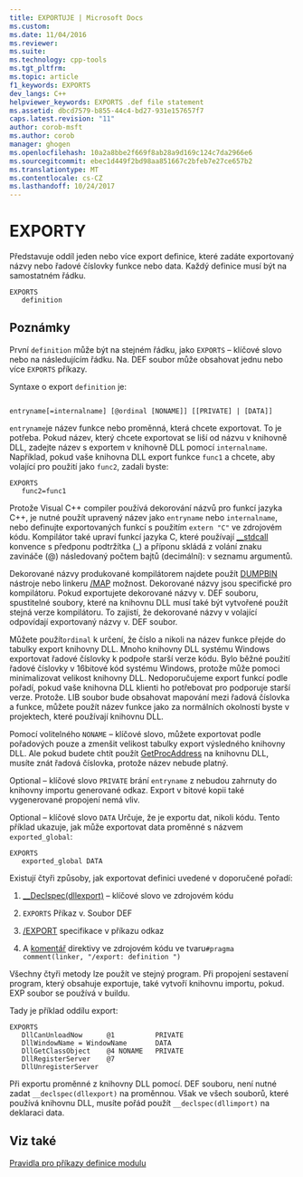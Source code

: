 ```yaml
---
title: EXPORTUJE | Microsoft Docs
ms.custom: 
ms.date: 11/04/2016
ms.reviewer: 
ms.suite: 
ms.technology: cpp-tools
ms.tgt_pltfrm: 
ms.topic: article
f1_keywords: EXPORTS
dev_langs: C++
helpviewer_keywords: EXPORTS .def file statement
ms.assetid: dbcd7579-b855-44c4-bd27-931e157657f7
caps.latest.revision: "11"
author: corob-msft
ms.author: corob
manager: ghogen
ms.openlocfilehash: 10a2a8bbe2f669f8ab28a9d169c124c7da2966e6
ms.sourcegitcommit: ebec1d449f2bd98aa851667c2bfeb7e27ce657b2
ms.translationtype: MT
ms.contentlocale: cs-CZ
ms.lasthandoff: 10/24/2017
---
```

# <a name="exports"></a>EXPORTY
Představuje oddíl jeden nebo více export definice, které zadáte exportovaný názvy nebo řadové číslovky funkce nebo data. Každý definice musí být na samostatném řádku.  
  
```  
EXPORTS  
   definition  
```  
  
## <a name="remarks"></a>Poznámky  
 První `definition` může být na stejném řádku, jako `EXPORTS` – klíčové slovo nebo na následujícím řádku. Na. DEF soubor může obsahovat jednu nebo více `EXPORTS` příkazy.  
  
 Syntaxe o export `definition` je:  
  
```  
  
entryname[=internalname] [@ordinal [NONAME]] [[PRIVATE] | [DATA]]  
```  
  
 `entryname`je název funkce nebo proměnná, která chcete exportovat. To je potřeba. Pokud název, který chcete exportovat se liší od názvu v knihovně DLL, zadejte název s exportem v knihovně DLL pomocí `internalname`. Například, pokud vaše knihovna DLL export funkce `func1` a chcete, aby volající pro použití jako `func2`, zadali byste:  
  
```  
EXPORTS  
   func2=func1  
```  
  
 Protože Visual C++ compiler používá dekorování názvů pro funkcí jazyka C++, je nutné použít upravený název jako `entryname` nebo `internalname`, nebo definujte exportovaných funkcí s použitím `extern "C"` ve zdrojovém kódu. Kompilátor také upraví funkcí jazyka C, které používají [__stdcall](../../cpp/stdcall.md) konvence s předponu podtržítka (_) a příponu skládá z volání znaku zavináče (@) následovaný počtem bajtů (decimální): v seznamu argumentů.  
  
 Dekorované názvy produkované kompilátorem najdete použít [DUMPBIN](../../build/reference/dumpbin-reference.md) nástroje nebo linkeru [/MAP](../../build/reference/map-generate-mapfile.md) možnost. Dekorované názvy jsou specifické pro kompilátoru. Pokud exportujete dekorované názvy v. DEF souboru, spustitelné soubory, které na knihovnu DLL musí také být vytvořené použít stejná verze kompilátoru. To zajistí, že dekorované názvy v volající odpovídají exportovaný názvy v. DEF soubor.  
  
 Můžete použít`ordinal` k určení, že číslo a nikoli na název funkce přejde do tabulky export knihovny DLL. Mnoho knihovny DLL systému Windows exportovat řadové číslovky k podpoře starší verze kódu. Bylo běžné použití řadové číslovky v 16bitové kód systému Windows, protože může pomoci minimalizovat velikost knihovny DLL. Nedoporučujeme export funkcí podle pořadí, pokud vaše knihovna DLL klienti ho potřebovat pro podporuje starší verze. Protože. LIB soubor bude obsahovat mapování mezi řadová číslovka a funkce, můžete použít název funkce jako za normálních okolností byste v projektech, které používají knihovnu DLL.  
  
 Pomocí volitelného `NONAME` – klíčové slovo, můžete exportovat podle pořadových pouze a zmenšit velikost tabulky export výsledného knihovny DLL. Ale pokud budete chtít použít [GetProcAddress](http://msdn.microsoft.com/library/windows/desktop/ms683212.aspx) na knihovnu DLL, musíte znát řadová číslovka, protože název nebude platný.  
  
 Optional – klíčové slovo `PRIVATE` brání `entryname` z nebudou zahrnuty do knihovny importu generované odkaz. Export v bitové kopii také vygenerované propojení nemá vliv.  
  
 Optional – klíčové slovo `DATA` Určuje, že je exportu dat, nikoli kódu. Tento příklad ukazuje, jak může exportovat data proměnné s názvem `exported_global`:  
  
```  
EXPORTS  
   exported_global DATA  
```  
  
 Existují čtyři způsoby, jak exportovat definici uvedené v doporučené pořadí:  
  
1.  [__Declspec(dllexport)](../../cpp/dllexport-dllimport.md) – klíčové slovo ve zdrojovém kódu  
  
2.  `EXPORTS` Příkaz v. Soubor DEF  
  
3.  [/EXPORT](../../build/reference/export-exports-a-function.md) specifikace v příkazu odkaz  
  
4.  A [komentář](../../preprocessor/comment-c-cpp.md) direktivy ve zdrojovém kódu ve tvaru`#pragma comment(linker, "/export: definition ")`  
  
 Všechny čtyři metody lze použít ve stejný program. Při propojení sestavení program, který obsahuje exportuje, také vytvoří knihovnu importu, pokud. EXP soubor se používá v buildu.  
  
 Tady je příklad oddílu export:  
  
```  
EXPORTS  
   DllCanUnloadNow      @1          PRIVATE  
   DllWindowName = WindowName       DATA  
   DllGetClassObject    @4 NONAME   PRIVATE  
   DllRegisterServer    @7  
   DllUnregisterServer  
```  
  
 Při exportu proměnné z knihovny DLL pomocí. DEF souboru, není nutné zadat `__declspec(dllexport)` na proměnnou. Však ve všech souborů, které používá knihovnu DLL, musíte pořád použít `__declspec(dllimport)` na deklaraci data.  
  
## <a name="see-also"></a>Viz také  
 [Pravidla pro příkazy definice modulu](../../build/reference/rules-for-module-definition-statements.md)